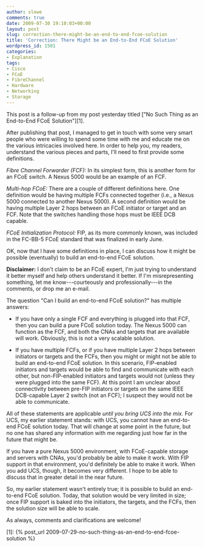 ```yaml
---
author: slowe
comments: true
date: 2009-07-30 19:10:03+00:00
layout: post
slug: correction-there-might-be-an-end-to-end-fcoe-solution
title: 'Correction: There Might be an End-to-End FCoE Solution'
wordpress_id: 1501
categories:
- Explanation
tags:
- Cisco
- FCoE
- FibreChannel
- Hardware
- Networking
- Storage
---
```


This post is a follow-up from my post yesterday titled ["No Such Thing as an End-to-End FCoE Solution"][1].

After publishing that post, I managed to get in touch with some very smart people who were willing to spend some time with me and educate me on the various intricacies involved here. In order to help you, my readers, understand the various pieces and parts, I'll need to first provide some definitions.

_Fibre Channel Forwarder (FCF):_ In its simplest form, this is another form for an FCoE switch. A Nexus 5000 would be an example of an FCF.

_Multi-hop FCoE:_ There are a couple of different definitions here. One definition would be having multiple FCFs connected together (i.e., a Nexus 5000 connected to another Nexus 5000). A second definition would be having multiple Layer 2 hops between an FCoE initiator or target and an FCF. Note that the switches handling those hops must be IEEE DCB capable.

_FCoE Initialization Protocol:_ FIP, as its more commonly known, was included in the FC-BB-5 FCoE standard that was finalized in early June.

OK, now that I have some definitions in place, I can discuss how it might be possible (eventually) to build an end-to-end FCoE solution.

**Disclaimer:** I don't claim to be an FCoE expert, I'm just trying to understand it better myself and help others understand it better. If I'm misrepresenting something, let me know---courteously and professionally---in the comments, or drop me an e-mail.

The question "Can I build an end-to-end FCoE solution?" has multiple answers:

* If you have only a single FCF and everything is plugged into that FCF, then you can build a pure FCoE solution today. The Nexus 5000 can function as the FCF, and both the CNAs and targets that are available will work. Obviously, this is not a very scalable solution.

* If you have multiple FCFs, or if you have multiple Layer 2 hops between initiators or targets and the FCFs, then you might or might not be able to build an end-to-end FCoE solution. In this scenario, FIP-enabled initiators and targets would be able to find and communicate with each other, but non-FIP-enabled initiators and targets would not (unless they were plugged into the same FCF). At this point I am unclear about connectivity between pre-FIP initiators or targets on the same IEEE DCB-capable Layer 2 switch (not an FCF); I suspect they would not be able to communicate.

All of these statements are applicable _until you bring UCS into the mix._ For UCS, my earlier statement stands: with UCS, you cannot have an end-to-end FCoE solution today. That will change at some point in the future, but no one has shared any information with me regarding just how far in the future that might be.

If you have a pure Nexus 5000 environment, with FCoE-capable storage and servers with CNAs, you'd probably be able to make it work. With FIP support in that environment, you'd definitely be able to make it work. When you add UCS, though, it becomes very different. I hope to be able to discuss that in greater detail in the near future.

So, my earlier statement wasn't entirely true; it is possible to build an end-to-end FCoE solution. Today, that solution would be very limited in size; once FIP support is baked into the initiators, the targets, and the FCFs, then the solution size will be able to scale.

As always, comments and clarifications are welcome!

[1]: {% post_url 2009-07-29-no-such-thing-as-an-end-to-end-fcoe-solution %}
